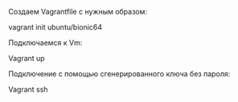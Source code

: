 Создаем Vagrantfile с нужным образом:

vagrant init ubuntu/bionic64

Подключаемся к Vm:

Vagrant up

Подключение с помощью сгенерированного ключа без пароля:

Vagrant ssh
